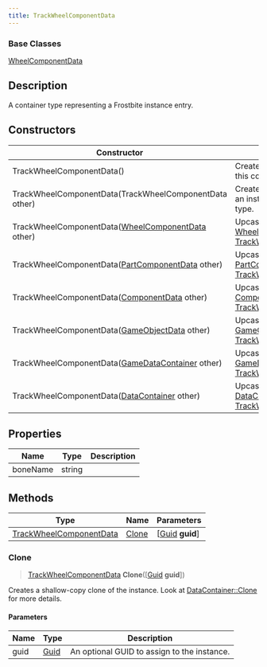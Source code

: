 ```yaml
---
title: TrackWheelComponentData
---
```

### Base Classes

[WheelComponentData](/vext/ref/fb/wheelcomponentdata/)

## Description

A container type representing a Frostbite instance entry.

## Constructors

| Constructor                                                                        | Description                                                                                                                           |
| ---------------------------------------------------------------------------------- | ------------------------------------------------------------------------------------------------------------------------------------- |
| TrackWheelComponentData()                                                          | Create a new instance of this container type.                                                                                         |
| TrackWheelComponentData(TrackWheelComponentData other)                             | Create a reference copy of an instance of the same type.                                                                              |
| TrackWheelComponentData([WheelComponentData](/vext/ref/fb/wheelcomponentdata/) other)            | Upcast an instance of type [WheelComponentData](/vext/ref/fb/wheelcomponentdata/) to [TrackWheelComponentData](/vext/ref/fb/trackwheelcomponentdata/).            |
| TrackWheelComponentData([PartComponentData](/vext/ref/fb/partcomponentdata/) other)              | Upcast an instance of type [PartComponentData](/vext/ref/fb/partcomponentdata/) to [TrackWheelComponentData](/vext/ref/fb/trackwheelcomponentdata/).              |
| TrackWheelComponentData([ComponentData](/vext/ref/fb/componentdata/) other)                      | Upcast an instance of type [ComponentData](/vext/ref/fb/componentdata/) to [TrackWheelComponentData](/vext/ref/fb/trackwheelcomponentdata/).                      |
| TrackWheelComponentData([GameObjectData](/vext/ref/fb/gameobjectdata/) other)                    | Upcast an instance of type [GameObjectData](/vext/ref/fb/gameobjectdata/) to [TrackWheelComponentData](/vext/ref/fb/trackwheelcomponentdata/).                    |
| TrackWheelComponentData([GameDataContainer](/vext/ref/fb/gamedatacontainer/) other)              | Upcast an instance of type [GameDataContainer](/vext/ref/fb/gamedatacontainer/) to [TrackWheelComponentData](/vext/ref/fb/trackwheelcomponentdata/).              |
| TrackWheelComponentData([DataContainer](/vext/ref/shared/class/datacontainer) other) | Upcast an instance of type [DataContainer](/vext/ref/shared/class/datacontainer) to [TrackWheelComponentData](/vext/ref/fb/trackwheelcomponentdata/). |

## Properties

| Name     | Type   | Description |
| -------- | ------ | ----------- |
| boneName | string |             |

## Methods

| Type                                               | Name            | Parameters                                     |
| -------------------------------------------------- | --------------- | ---------------------------------------------- |
| [TrackWheelComponentData](/vext/ref/fb/trackwheelcomponentdata/) | [Clone](#clone) | \[[Guid](/vext/ref/shared/class/guid) **guid**\] |

### Clone

> [TrackWheelComponentData](/vext/ref/fb/trackwheelcomponentdata/) **Clone**(\[[Guid](/vext/ref/shared/class/guid) **guid**\])

Creates a shallow-copy clone of the instance. Look at [DataContainer::Clone](/vext/ref/shared/class/datacontainer#clone) for more details.

#### Parameters

| Name | Type         | Description                                 |
| ---- | ------------ | ------------------------------------------- |
| guid | [Guid](/vext/ref/shared/class/guid/) | An optional GUID to assign to the instance. |
